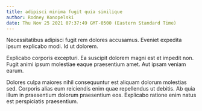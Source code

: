 ```yaml
---
title: adipisci minima fugit quia similique
author: Rodney Konopelski
date: Thu Nov 25 2021 07:37:49 GMT-0500 (Eastern Standard Time)
---
```

Necessitatibus adipisci fugit rem dolores accusamus. Eveniet expedita ipsum explicabo modi. Id ut dolorem.

 Explicabo corporis excepturi. Ea suscipit dolorem magni est et impedit non. Fugit animi ipsum molestiae eaque praesentium amet. Aut ipsam veniam earum.

 Dolores culpa maiores nihil consequuntur est aliquam dolorum molestias sed. Corporis alias eum reiciendis enim quae repellendus ut debitis. Ab quia illum in praesentium dolorum praesentium eos. Explicabo ratione enim natus est perspiciatis praesentium.